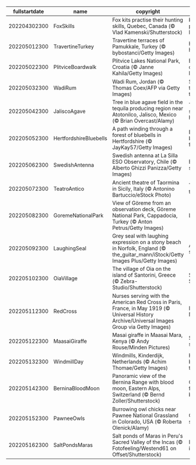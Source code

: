 |fullstartdate|name|copyright|title|image|
|--|--|--|--|--|
202204302300|FoxSkills|Fox kits practise their hunting skills, Quebec, Canada (© Vlad Kamenski/Shutterstock)|Keep practising, little guy|![](/en-GB/2022/05/202204302300FoxSkills.jpg)|
202205012300|TravertineTurkey|Travertine terraces of Pamukkale, Turkey (© bybostanci/Getty Images)|Heavenly hot springs|![](/en-GB/2022/05/202205012300TravertineTurkey.jpg)|
202205022300|PlitviceBoardwalk|Plitvice Lakes National Park, Croatia (© Janne Kahila/Getty Images)|Boardwalk over Balkan lakes|![](/en-GB/2022/05/202205022300PlitviceBoardwalk.jpg)|
202205032300|WadiRum|Wadi Rum, Jordan (© Thomas Coex/AFP via Getty Images)|Sunset on the Valley of the Moon|![](/en-GB/2022/05/202205032300WadiRum.jpg)|
202205042300|JaliscoAgave|Tree in blue agave field in the tequila producing region near Atotonilco, Jalisco, Mexico (© Brian Overcast/Alamy)|This blue succulent has spirit|![](/en-GB/2022/05/202205042300JaliscoAgave.jpg)|
202205052300|HertfordshireBluebells|A path winding through a forest of bluebells in Hertfordshire (© JayKay57/Getty Images)|Bewitched by the fairy flower|![](/en-GB/2022/05/202205052300HertfordshireBluebells.jpg)|
202205062300|SwedishAntenna|Swedish antenna at La Silla ESO Observatory, Chile (© Alberto Ghizzi Panizza/Getty Images)|Eyes on the skies|![](/en-GB/2022/05/202205062300SwedishAntenna.jpg)|
202205072300|TeatroAntico|Ancient theatre of Taormina in Sicily, Italy (© Antonino Bartuccio/eStock Photo)|The play’s the thing|![](/en-GB/2022/05/202205072300TeatroAntico.jpg)|
202205082300|GoremeNationalPark|View of Göreme from an observation deck, Göreme National Park, Cappadocia, Turkey (© Anton Petrus/Getty Images)|Living rock|![](/en-GB/2022/05/202205082300GoremeNationalPark.jpg)|
202205092300|LaughingSeal|Grey seal with laughing expression on a stony beach in Norfolk, England (© the_guitar_mann/iStock/Getty Images Plus/Getty Images)|A seal of smiles|![](/en-GB/2022/05/202205092300LaughingSeal.jpg)|
202205102300|OiaVillage|The village of Oia on the island of Santorini, Greece (© Zebra-Studio/Shutterstock)|Sunset on Santorini|![](/en-GB/2022/05/202205102300OiaVillage.jpg)|
202205112300|RedCross|Nurses serving with the American Red Cross in Paris, France, in May 1919 (© Universal History Archive/Universal Images Group via Getty Images)|International Nurses Day|![](/en-GB/2022/05/202205112300RedCross.jpg)|
202205122300|MaasaiGiraffe|Masai giraffe in Maasai Mara, Kenya (© Andy Rouse/Minden Pictures)|Solo on the savanna|![](/en-GB/2022/05/202205122300MaasaiGiraffe.jpg)|
202205132300|WindmillDay|Windmills, Kinderdijk, Netherlands (© Achim Thomae/Getty Images)|Holding back the tide|![](/en-GB/2022/05/202205132300WindmillDay.jpg)|
202205142300|BerninaBloodMoon|Panoramic view of the Bernina Range with blood moon, Eastern Alps, Switzerland (© Bernd Zoller/Shutterstock)|Get ready for the blood moon|![](/en-GB/2022/05/202205142300BerninaBloodMoon.jpg)|
202205152300|PawneeOwls|Burrowing owl chicks near Pawnee National Grassland in Colorado, USA (© Roberta Olenick/Alamy)|Owl be seeing you|![](/en-GB/2022/05/202205152300PawneeOwls.jpg)|
202205162300|SaltPondsMaras|Salt ponds of Maras in Peru's Sacred Valley of the Incas (© Fotofeeling/Westend61 on Offset/Shutterstock)|Incan ingenuity|![](/en-GB/2022/05/202205162300SaltPondsMaras.jpg)|
